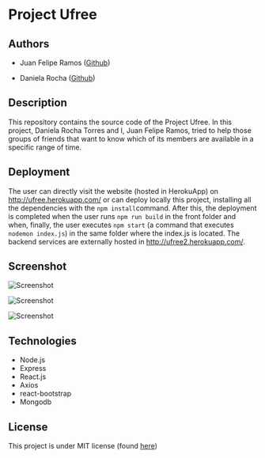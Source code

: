 # Project Ufree

## Authors

* Juan Felipe Ramos ([Github](https://github.com/jframos29))

* Daniela Rocha ([Github](https://github.com/DanielaRocha6))

## Description
This repository contains the source code of the Project Ufree. In this project, Daniela Rocha Torres and I, Juan Felipe Ramos, tried to help those groups of friends that want to know which of its members are available in a specific range of time.

## Deployment
The user can directly visit the website (hosted in HerokuApp) on http://ufree.herokuapp.com/ or can deploy locally this project, installing all the dependencies with the `npm install`command. After this, the deployment is completed when the user runs `npm run build` in the front folder and when, finally, the user executes `npm start` (a command that executes `nodemon index.js`) in the same folder where the index.js is located. The backend services are externally hosted in http://ufree2.herokuapp.com/.

## Screenshot

![Screenshot](https://github.com/jframos29/backProyecto2Web/blob/master/Captura.PNG)

![Screenshot](https://github.com/jframos29/backProyecto2Web/blob/master/Captura2.PNG)

![Screenshot](https://github.com/jframos29/backProyecto2Web/blob/master/Captura3.PNG)


## Technologies

* Node.js
* Express
* React.js
* Axios
* react-bootstrap
* Mongodb

## License

This project is under MIT license (found [here](https://github.com/jframos29/backProyecto2Web/blob/master/LICENSE))


